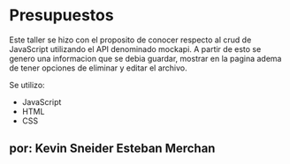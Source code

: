 # Presupuestos 

Este taller se hizo con el proposito de conocer respecto al crud de JavaScript utilizando el API denominado mockapi.
A partir de esto se genero una informacion que se debia guardar, mostrar en la pagina adema de tener opciones de eliminar y editar el archivo. 

Se utilizo:
* JavaScript
* HTML
* CSS

## por: Kevin Sneider Esteban Merchan